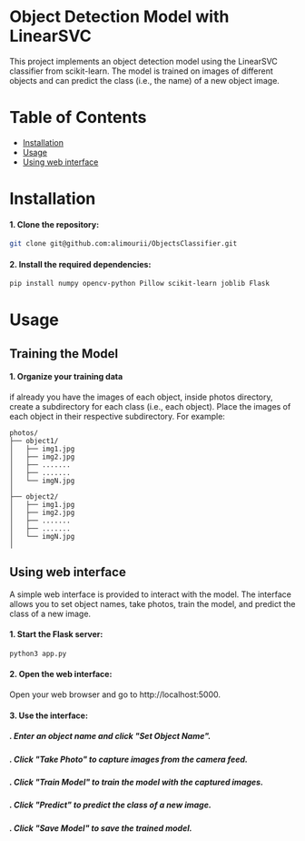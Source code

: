 
# Object Detection Model with LinearSVC

This project implements an object detection model using the LinearSVC classifier from scikit-learn.
The model is trained on images of different objects and can predict the class (i.e., the name) of a new object image.

# Table of Contents
- [Installation](#Installation)
- [Usage](#Usage)
- [Using web interface](#Using-web-interface)

# Installation
#### 1. Clone the repository:
```bash
git clone git@github.com:alimourii/ObjectsClassifier.git
```
#### 2. Install the required dependencies:
```bash
pip install numpy opencv-python Pillow scikit-learn joblib Flask
```
# Usage
## Training the Model
#### 1. Organize your training data
if already you have the images of each object, inside photos directory, create a subdirectory for each class (i.e., each object). Place the images of each object in their respective subdirectory. For example:
```
photos/
├── object1/
│   ├── img1.jpg
│   ├── img2.jpg
│   ├── .......
│   ├── .......
│   └── imgN.jpg
│
├── object2/
│   ├── img1.jpg
│   ├── img2.jpg
│   ├── .......
│   ├── .......
│   └── imgN.jpg
│
```
## Using web interface
A simple web interface is provided to interact with the model. The interface allows you to set object names, take photos, train the model, and predict the class of a new image.
#### 1. Start the Flask server:
``` bash
python3 app.py
```
#### 2. Open the web interface:
Open your web browser and go to http://localhost:5000.
#### 3. Use the interface:
#####    . Enter an object name and click "Set Object Name".
#####    . Click "Take Photo" to capture images from the camera feed.
#####    . Click "Train Model" to train the model with the captured images.
#####     . Click "Predict" to predict the class of a new image.
#####    . Click "Save Model" to save  the trained model.
